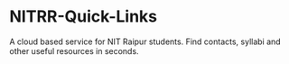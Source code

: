 # NITRR-Quick-Links
A cloud based service for NIT Raipur students. Find contacts, syllabi and other useful resources in seconds.
